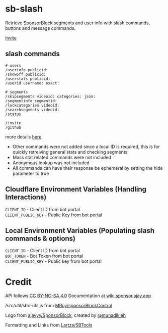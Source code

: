 # sb-slash
Retrieve [SponsorBlock](https://github.com/ajayyy/SponsorBlock) segments and user info with slash commands, buttons and message commands.

[Invite](https://sb-slash.mchang.workers.dev/invite)

## slash commands
```
# users
/userinfo publicid:
/showoff publicid:
/userstats publicid:
/userid username: exact:

# segments
/skipsegments videoid: categories: json:
/segmentinfo segmentid:
/lockcategories videoid:
/searchsegments videoid:
/status

/invite
/github
```
more details [here](./docs/commands)

- Other commands were not added since a local ID is required, this is for quickly retreiving general stats and checking segments.
- Mass stat related commands were not included  
- Anonymous lookup was not included
- All commands can have their response be ephemeral by setting the hide parameter to true

## Cloudflare Environment Variables (Handling Interactions)
`CLIENT_ID` - Client ID from bot portal  
`CLIENT_PUBLIC_KEY` - Public Key from bot portal

## Local Environment Variables (Populating slash commands & options)
`CLIENT_ID` - Client ID from bot portal  
`BOT_TOKEN` - Bot Token from bot portal  
`CLIENT_PUBLIC_KEY` - Public key from bot portal

# Credit
API follows [CC BY-NC-SA 4.0](https://creativecommons.org/licenses/by-nc-sa/4.0/) Documentation at [wiki.sponsor.ajay.app](https://wiki.sponsor.ajay.app/index.php/API_Docs)

/src/util/sbc-util.js from [MRuy/sponsorBlockControl](https://github.com/MRuy/sponsorBlockControl/blob/master/src/utils.js)

Logo from [ajayyy/SponsorBlock](https://github.com/ajayyy/SponsorBlock/tree/master/public/icons), created by [@munadikieh](https://github.com/munadikieh)

Formatting and Links from [Lartza/SBTools](https://github.com/Lartza/SBtools)

